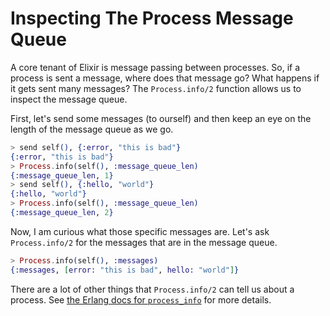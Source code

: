 # Inspecting The Process Message Queue

A core tenant of Elixir is message passing between processes. So, if a
process is sent a message, where does that message go? What happens if it
gets sent many messages? The `Process.info/2` function allows us to inspect
the message queue.

First, let's send some messages (to ourself) and then keep an eye on the
length of the message queue as we go.

```elixir
> send self(), {:error, "this is bad"}
{:error, "this is bad"}
> Process.info(self(), :message_queue_len)
{:message_queue_len, 1}
> send self(), {:hello, "world"}
{:hello, "world"}
> Process.info(self(), :message_queue_len)
{:message_queue_len, 2}
```

Now, I am curious what those specific messages are. Let's ask
`Process.info/2` for the messages that are in the message queue.

```elixir
> Process.info(self(), :messages)
{:messages, [error: "this is bad", hello: "world"]}
```

There are a lot of other things that `Process.info/2` can tell us about a
process. See [the Erlang docs for
`process_info`](http://erlang.org/doc/man/erlang.html#process_info-2) for
more details.
